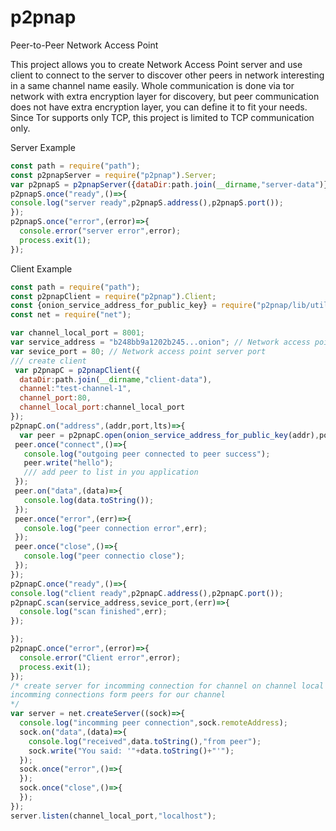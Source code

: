 # p2pnap
Peer-to-Peer Network Access Point

This project allows you to create Network Access Point server and use client to connect to the server to discover other peers in network interesting in a same channel name easily.
Whole communication is done via tor network with extra encryption layer for discovery, but
peer communication does not have extra encryption layer, you can define it to fit your needs.
Since Tor supports only TCP, this project is limited to TCP communication only.


Server Example
```javascript
const path = require("path");
const p2pnapServer = require("p2pnap").Server; 
var p2pnapS = p2pnapServer({dataDir:path.join(__dirname,"server-data")});
p2pnapS.once("ready",()=>{
console.log("server ready",p2pnapS.address(),p2pnapS.port()); 
});
p2pnapS.once("error",(error)=>{
  console.error("server error",error);
  process.exit(1);
});
```

Client Example
```javascript
const path = require("path");
const p2pnapClient = require("p2pnap").Client; 
const {onion_service_address_for_public_key} = require("p2pnap/lib/util.js");
const net = require("net");

var channel_local_port = 8001;
var service_address = "b248bb9a1202b245...onion"; // Network access point server address
var sevice_port = 80; // Network access point server port
/// create client
 var p2pnapC = p2pnapClient({
  dataDir:path.join(__dirname,"client-data"),
  channel:"test-channel-1",
  channel_port:80,
  channel_local_port:channel_local_port
}); 
p2pnapC.on("address",(addr,port,lts)=>{
  var peer = p2pnapC.open(onion_service_address_for_public_key(addr),port);
 peer.once("connect",()=>{
   console.log("outgoing peer connected to peer success");
   peer.write("hello");
   /// add peer to list in you application
 });
 peer.on("data",(data)=>{
   console.log(data.toString());
 });
 peer.once("error",(err)=>{
   console.log("peer connection error",err);
 });
 peer.once("close",()=>{
   console.log("peer connectio close");
 });
});
p2pnapC.once("ready",()=>{
console.log("client ready",p2pnapC.address(),p2pnapC.port()); 
p2pnapC.scan(service_address,sevice_port,(err)=>{
  console.log("scan finished",err);
});

});
p2pnapC.once("error",(error)=>{
  console.error("Client error",error);
  process.exit(1);
});
/* create server for incomming connection for channel on channel local port so we can accept 
incomming connections form peers for our channel
*/
var server = net.createServer((sock)=>{
  console.log("incomming peer connection",sock.remoteAddress);
  sock.on("data",(data)=>{
    console.log("received",data.toString(),"from peer");
    sock.write("You said: '"+data.toString()+"'");
  });
  sock.once("error",()=>{
  });
  sock.once("close",()=>{
  });
});
server.listen(channel_local_port,"localhost");
```
